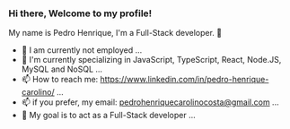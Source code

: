 ### Hi there, Welcome to my profile!
My name is Pedro Henrique, I'm a Full-Stack developer. 👋


- 🔭 I am currently not employed ...
- 🌱 I'm currently specializing in JavaScript, TypeScript, React, Node.JS, MySQL and NoSQL ...
- 📫 How to reach me: https://www.linkedin.com/in/pedro-henrique-carolino/ ...
- 📫 if you prefer, my email: pedrohenriquecarolinocosta@gmail.com ...
- 🚀 My goal is to act as a Full-Stack developer ...
